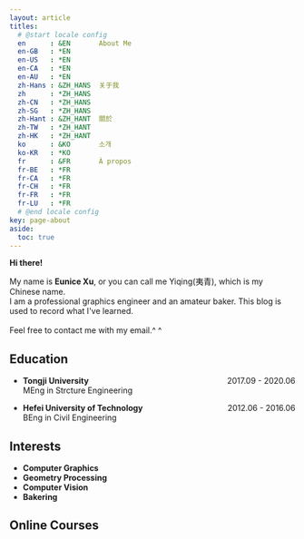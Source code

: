 ```yaml
---
layout: article
titles:
  # @start locale config
  en      : &EN       About Me
  en-GB   : *EN
  en-US   : *EN
  en-CA   : *EN
  en-AU   : *EN
  zh-Hans : &ZH_HANS  关于我
  zh      : *ZH_HANS
  zh-CN   : *ZH_HANS
  zh-SG   : *ZH_HANS
  zh-Hant : &ZH_HANT  關於
  zh-TW   : *ZH_HANT
  zh-HK   : *ZH_HANT
  ko      : &KO       소개
  ko-KR   : *KO
  fr      : &FR       À propos
  fr-BE   : *FR
  fr-CA   : *FR
  fr-CH   : *FR
  fr-FR   : *FR
  fr-LU   : *FR
  # @end locale config
key: page-about
aside:
  toc: true
---
```


**Hi there!**

My name is **Eunice Xu**, or you can call me Yiqing(夷青), which is my Chinese name.<br />
I am a professional graphics engineer and an amateur baker. This blog is used to record what I've learned.
<br />
<br />
Feel free to contact me with my email.^ ^

## Education

- **Tongji University** <span style="float:right">2017.09 - 2020.06</span> \
  MEng in Strcture Engineering 

- **Hefei University of Technology** <span style="float:right">2012.06 - 2016.06</span> \
  BEng in Civil Engineering

## Interests

- **Computer Graphics**
- **Geometry Processing**
- **Computer Vision**
- **Bakering**


## Online Courses
